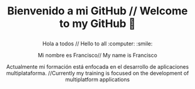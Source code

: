 # <p align="center"> Bienvenido a mi GitHub // Welcome to my GitHub 👋 </p>
<p align="center">  Hola a todos // Hello to all :computer: :smile: </p>
<p align="center">Mi nombre es Francisco// My name is Francisco</p>
 <p align="center"> Actualmente mi formación está enfocada en el desarrollo de aplicaciones multiplataforma. //Currently my training is focused on the development of multiplatform applications</p>
 <p align="center"> 
<!--
**FranaGan5/FranaGan5** is a ✨ _special_ ✨ repository because its `README.md` (this file) appears on your GitHub profile.

Here are some ideas to get you started:

- 🔭 I’m currently working on ...
- 🌱 I’m currently learning ...
- 👯 I’m looking to collaborate on ...
- 🤔 I’m looking for help with ...
- 💬 Ask me about ...
- 📫 How to reach me: ...
- 😄 Pronouns: ...
- ⚡ Fun fact: ...
-->
